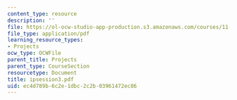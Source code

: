 ```yaml
---
content_type: resource
description: ''
file: https://ol-ocw-studio-app-production.s3.amazonaws.com/courses/11-332j-urban-design-fall-2003/ec4d789b6c2e1dbc2c2b03961472ec86_ipsession3.pdf
file_type: application/pdf
learning_resource_types:
- Projects
ocw_type: OCWFile
parent_title: Projects
parent_type: CourseSection
resourcetype: Document
title: ipsession3.pdf
uid: ec4d789b-6c2e-1dbc-2c2b-03961472ec86
---
```

